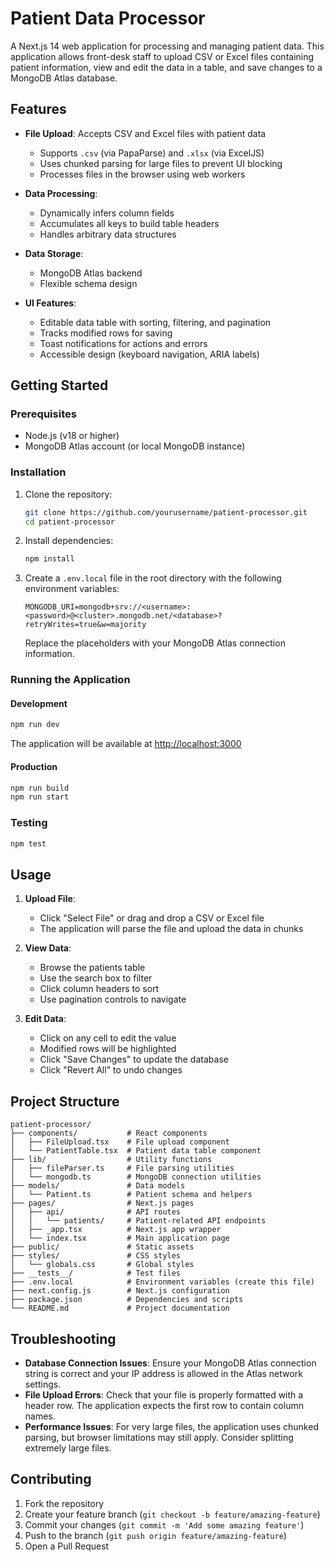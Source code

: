 # Patient Data Processor

A Next.js 14 web application for processing and managing patient data. This application allows front-desk staff to upload CSV or Excel files containing patient information, view and edit the data in a table, and save changes to a MongoDB Atlas database.

## Features

- **File Upload**: Accepts CSV and Excel files with patient data
  - Supports `.csv` (via PapaParse) and `.xlsx` (via ExcelJS)
  - Uses chunked parsing for large files to prevent UI blocking
  - Processes files in the browser using web workers

- **Data Processing**:
  - Dynamically infers column fields
  - Accumulates all keys to build table headers
  - Handles arbitrary data structures

- **Data Storage**:
  - MongoDB Atlas backend
  - Flexible schema design

- **UI Features**:
  - Editable data table with sorting, filtering, and pagination
  - Tracks modified rows for saving
  - Toast notifications for actions and errors
  - Accessible design (keyboard navigation, ARIA labels)

## Getting Started

### Prerequisites

- Node.js (v18 or higher)
- MongoDB Atlas account (or local MongoDB instance)

### Installation

1. Clone the repository:
   ```bash
   git clone https://github.com/yourusername/patient-processor.git
   cd patient-processor
   ```

2. Install dependencies:
   ```bash
   npm install
   ```

3. Create a `.env.local` file in the root directory with the following environment variables:
   ```
   MONGODB_URI=mongodb+srv://<username>:<password>@<cluster>.mongodb.net/<database>?retryWrites=true&w=majority
   ```
   Replace the placeholders with your MongoDB Atlas connection information.

### Running the Application

#### Development

```bash
npm run dev
```

The application will be available at [http://localhost:3000](http://localhost:3000)

#### Production

```bash
npm run build
npm run start
```

### Testing

```bash
npm test
```

## Usage

1. **Upload File**:
   - Click "Select File" or drag and drop a CSV or Excel file
   - The application will parse the file and upload the data in chunks

2. **View Data**:
   - Browse the patients table
   - Use the search box to filter
   - Click column headers to sort
   - Use pagination controls to navigate

3. **Edit Data**:
   - Click on any cell to edit the value
   - Modified rows will be highlighted
   - Click "Save Changes" to update the database
   - Click "Revert All" to undo changes

## Project Structure

```
patient-processor/
├── components/           # React components
│   ├── FileUpload.tsx    # File upload component
│   └── PatientTable.tsx  # Patient data table component
├── lib/                  # Utility functions
│   ├── fileParser.ts     # File parsing utilities
│   └── mongodb.ts        # MongoDB connection utilities
├── models/               # Data models
│   └── Patient.ts        # Patient schema and helpers
├── pages/                # Next.js pages
│   ├── api/              # API routes
│   │   └── patients/     # Patient-related API endpoints
│   ├── _app.tsx          # Next.js app wrapper
│   └── index.tsx         # Main application page
├── public/               # Static assets
├── styles/               # CSS styles
│   └── globals.css       # Global styles
├── __tests__/            # Test files
├── .env.local            # Environment variables (create this file)
├── next.config.js        # Next.js configuration
├── package.json          # Dependencies and scripts
└── README.md             # Project documentation
```

## Troubleshooting

- **Database Connection Issues**: Ensure your MongoDB Atlas connection string is correct and your IP address is allowed in the Atlas network settings.
- **File Upload Errors**: Check that your file is properly formatted with a header row. The application expects the first row to contain column names.
- **Performance Issues**: For very large files, the application uses chunked parsing, but browser limitations may still apply. Consider splitting extremely large files.

## Contributing

1. Fork the repository
2. Create your feature branch (`git checkout -b feature/amazing-feature`)
3. Commit your changes (`git commit -m 'Add some amazing feature'`)
4. Push to the branch (`git push origin feature/amazing-feature`)
5. Open a Pull Request 